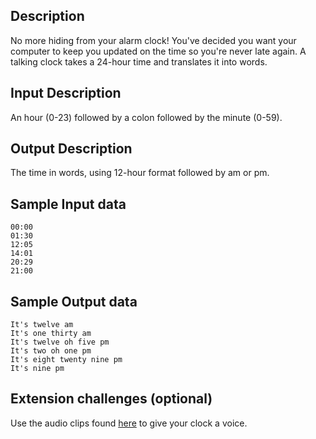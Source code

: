 ## Description
No more hiding from your alarm clock! You've decided you want your computer to keep you updated on the time so you're never late again. A talking clock takes a 24-hour time and translates it into words.

## Input Description
An hour (0-23) followed by a colon followed by the minute (0-59).

## Output Description
The time in words, using 12-hour format followed by am or pm.

## Sample Input data

```
00:00
01:30
12:05
14:01
20:29
21:00
```

## Sample Output data
```
It's twelve am
It's one thirty am
It's twelve oh five pm
It's two oh one pm
It's eight twenty nine pm
It's nine pm
```

## Extension challenges (optional)
Use the audio clips found [here](http://clock.steve-audio.net/) to give your clock a voice.